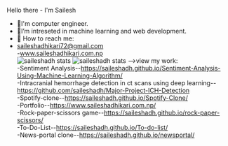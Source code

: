 Hello there - I'm Sailesh
- 🔭I'm computer engineer.
- 🌱I’m intreseted in machine learning and web development.
- 👯 How to reach me: 
- saileshadhikari72@gmail.com<br>
-www.saileshadhikari.com.np<br>
![saileshadh stats](https://github-readme-stats.vercel.app/api?username=saileshadh&show_icons=true&theme=radical)
![saileshadh stats](https://github-readme-stats.vercel.app/api?username=saileshadh&show_icons=true&theme=transparent)
-->view my work:<br>
-Sentiment Analysis--https://saileshadh.github.io/Sentiment-Analysis-Using-Machine-Learning-Algorithm/</br>
-Intracranial hemorrhage detection in ct scans using deep learning--https://github.com/saileshadh/Major-Project-ICH-Detection</br>
-Spotify-clone--https://saileshadh.github.io/Spotify-Clone/<br>
-Portfolio--https://www.saileshadhikari.com.np/<br>
-Rock-paper-scissors game--https://saileshadh.github.io/rock-paper-scissors/<br>
-To-Do-List--https://saileshadh.github.io/To-do-list/<br>
-News-portal clone--https://saileshadh.github.io/newsportal/<br>


